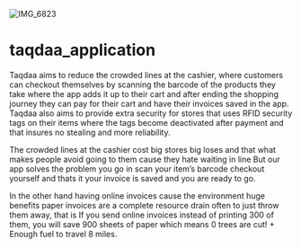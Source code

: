 ![IMG_6823](https://user-images.githubusercontent.com/39588988/218162395-c22f1aff-a9e2-4233-b08b-14364b3ef3f3.PNG)

# taqdaa_application

Taqdaa aims to reduce the crowded lines at the cashier, where customers can checkout themselves by scanning the barcode of the products they take where the app adds it up to their cart and after ending the shopping journey they can pay for their cart and have their invoices saved in the app.
Taqdaa also aims to provide extra security for stores that uses RFID security tags on their items where the tags become deactivated after payment and that insures no stealing and more reliability.

The crowded lines at the cashier cost big stores big loses and that what makes people avoid going to them cause they hate waiting in line But our app solves the problem you go in scan your item’s barcode checkout yourself and thats it your invoice is saved and you are ready to go.

In the other hand having online invoices cause the environment huge benefits paper invoices are a complete resource drain often to just throw them away, that is If you send online invoices instead of printing 300 of them, you will save 900 sheets of paper which means 0 trees are cut! + Enough fuel to travel 8 miles.
